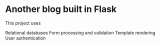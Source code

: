 # Another blog built in Flask

This project uses

Relational databases
Form processing and validation
Template rendering
User authentication
